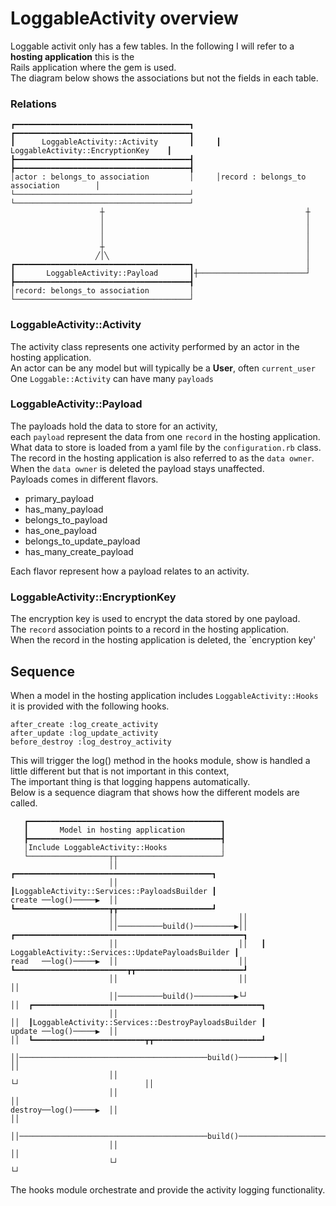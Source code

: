 # LoggableActivity overview
Loggable activit only has a few tables. In the following I will refer to a **hosting application** this is the<br/>
Rails application where the gem is used.<br/>
The diagram below shows the associations but not the fields in each table.
### Relations
```
┏━━━━━━━━━━━━━━━━━━━━━━━━━━━━━━━━━━━━━━━┓     ┏━━━━━━━━━━━━━━━━━━━━━━━━━━━━━━━━━━━━━━━┓
┃      LoggableActivity::Activity       ┃     ┃    LoggableActivity::EncryptionKey    ┃
┣━━━━━━━━━━━━━━━━━━━━━━━━━━━━━━━━━━━━━━━┫     ┣━━━━━━━━━━━━━━━━━━━━━━━━━━━━━━━━━━━━━━━┫
│actor : belongs_to association         │     │record : belongs_to association        │
└───────────────────────────────────────┘     └───────────────────────────────────────┘
                    ┼                                             ┼                    
                    │                                             │                    
                    │                                             │                    
                    │                                             │                    
                    ┼                                             │                    
                   ╱│╲                                            │                    
┏━━━━━━━━━━━━━━━━━━━━━━━━━━━━━━━━━━━━━━━┓                         │                    
┃       LoggableActivity::Payload       ┃┼────────────────────────┘                    
┣━━━━━━━━━━━━━━━━━━━━━━━━━━━━━━━━━━━━━━━┫                                              
│record: belongs_to association         │                                              
└───────────────────────────────────────┘                                                                                       
```
### LoggableActivity::Activity
The activity class represents one activity performed by an actor in the hosting application.<br/>
An actor can be any model but will typically be a **User**, often `current_user` <br/>
One `Loggable::Activity` can have many `payloads`

### LoggableActivity::Payload
The payloads hold the data to store for an activity,<br/> 
each `payload` represent the data from one `record` in the hosting application.<br/>
What data to store is loaded from a yaml file by the `configuration.rb` class.<br/>
The record in the hosting application is also referred to as the `data owner`.<br/>
When the `data owner` is deleted the payload stays unaffected.<br/>
Payloads comes in different flavors. 
- primary_payload
- has_many_payload
- belongs_to_payload
- has_one_payload
- belongs_to_update_payload
- has_many_create_payload

Each flavor represent how a payload relates to an activity.


### LoggableActivity::EncryptionKey
The encryption key is used to encrypt the data stored by one payload.<br/>
The `record` association points to a record in the hosting application.<br/>
When the record in the hosting application is deleted, the `encryption key'

## Sequence
When a model in the hosting application includes `LoggableActivity::Hooks` it is provided with the following hooks.
```
after_create :log_create_activity
after_update :log_update_activity
before_destroy :log_destroy_activity
```
This will trigger the log() method in the hooks module, show is handled a little different but that is not important in this context,<br/>
The important thing is that logging happens automatically.<br/>
Below is a sequence diagram that shows how the different models are called.
```
   ┏━━━━━━━━━━━━━━━━━━━━━━━━━━━━━━━━━━━━━━━━━━━┓                                                                                           
   ┃       Model in hosting application        ┃                                                                                           
   ┣━━━━━━━━━━━━━━━━━━━━━━━━━━━━━━━━━━━━━━━━━━━┫                                                                                           
   │Include LoggableActivity::Hooks            │                                                                                           
   └──────────────────┬┬───────────────────────┘                                                                                           
                      ││     ┏━━━━━━━━━━━━━━━━━━━━━━━━━━━━━━━━━━━━━━━━━━━━┓                                                                
                      ││     ┃LoggableActivity::Services::PayloadsBuilder ┃                                                                
create ──log()─────▶  ││     ┗━━━━━━━━━━━━━━━━━━━━━┳┳━━━━━━━━━━━━━━━━━━━━━┛                                                                
                      ││                           ││                                                                                      
                      ││──────────build()─────────▶││   ┏━━━━━━━━━━━━━━━━━━━━━━━━━━━━━━━━━━━━━━━━━━━━━━━━━━━┓                              
                      ││                           ││   ┃ LoggableActivity::Services::UpdatePayloadsBuilder ┃                              
read   ──log()─────▶  ││                           ││   ┗━━━━━━━━━━━━━━━━━━━━━━━━━┳┳━━━━━━━━━━━━━━━━━━━━━━━━┛                              
                      ││                           ││                             ││                                                       
                      ││──────────build()─────────▶└┘                             ││  ┏━━━━━━━━━━━━━━━━━━━━━━━━━━━━━━━━━━━━━━━━━━━━━━━━━━━┓
                      ││                                                          ││  ┃LoggableActivity::Services::DestroyPayloadsBuilder ┃
update ──log()─────▶  ││                                                          ││  ┗━━━━━━━━━━━━━━━━━━━━━━━━━┳┳━━━━━━━━━━━━━━━━━━━━━━━━┛
                      ││──────────────────────────────────────────build()────────▶││                            ││                         
                      ││                                                          └┘                            ││                         
                      ││                                                                                        ││                         
destroy──log()─────▶  ││                                                                                        ││                         
                      ││──────────────────────────────────────────build()──────────────────────────────────────▶││                         
                      ││                                                                                        ││                         
                      └┘                                                                                        └┘                         

```

The hooks module orchestrate and provide the activity logging functionality.